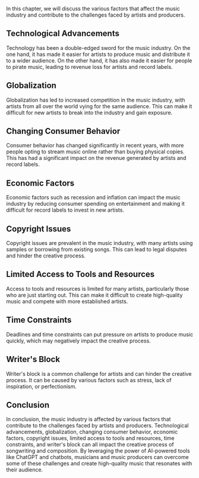
In this chapter, we will discuss the various factors that affect the music industry and contribute to the challenges faced by artists and producers.

Technological Advancements
--------------------------

Technology has been a double-edged sword for the music industry. On the one hand, it has made it easier for artists to produce music and distribute it to a wider audience. On the other hand, it has also made it easier for people to pirate music, leading to revenue loss for artists and record labels.

Globalization
-------------

Globalization has led to increased competition in the music industry, with artists from all over the world vying for the same audience. This can make it difficult for new artists to break into the industry and gain exposure.

Changing Consumer Behavior
--------------------------

Consumer behavior has changed significantly in recent years, with more people opting to stream music online rather than buying physical copies. This has had a significant impact on the revenue generated by artists and record labels.

Economic Factors
----------------

Economic factors such as recession and inflation can impact the music industry by reducing consumer spending on entertainment and making it difficult for record labels to invest in new artists.

Copyright Issues
----------------

Copyright issues are prevalent in the music industry, with many artists using samples or borrowing from existing songs. This can lead to legal disputes and hinder the creative process.

Limited Access to Tools and Resources
-------------------------------------

Access to tools and resources is limited for many artists, particularly those who are just starting out. This can make it difficult to create high-quality music and compete with more established artists.

Time Constraints
----------------

Deadlines and time constraints can put pressure on artists to produce music quickly, which may negatively impact the creative process.

Writer's Block
--------------

Writer's block is a common challenge for artists and can hinder the creative process. It can be caused by various factors such as stress, lack of inspiration, or perfectionism.

Conclusion
----------

In conclusion, the music industry is affected by various factors that contribute to the challenges faced by artists and producers. Technological advancements, globalization, changing consumer behavior, economic factors, copyright issues, limited access to tools and resources, time constraints, and writer's block can all impact the creative process of songwriting and composition. By leveraging the power of AI-powered tools like ChatGPT and chatbots, musicians and music producers can overcome some of these challenges and create high-quality music that resonates with their audience.
